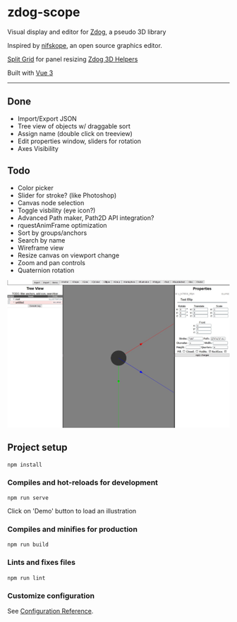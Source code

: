 # zdog-scope
Visual display and editor for [Zdog](https://zzz.dog/), a pseudo 3D library

Inspired by [nifskope](http://www.niftools.org/), an open source graphics editor.


[Split Grid](https://github.com/nathancahill/split/tree/master/packages/split-grid) for panel resizing
[Zdog 3D Helpers](https://observablehq.com/@mootari/zdog-helpers)

Built with [Vue 3](https://v3.vuejs.org/)

---
## Done
- Import/Export JSON
- Tree view of objects w/ draggable sort
- Assign name (double click on treeview)
- Edit properties window, sliders for rotation
- Axes Visibility

## Todo
- Color picker
- Slider for stroke? (like Photoshop)
- Canvas node selection
- Toggle visbility (eye icon?)
- Advanced Path maker, Path2D API integration?
- rquestAnimFrame optimization
- Sort by groups/anchors
- Search by name
- Wireframe view
- Resize canvas on viewport change
- Zoom and pan controls
- Quaternion rotation


![Screenshot of the editor with an item selected](https://raw.githubusercontent.com/ceruulean/zdog-scope/master/public/capture.JPG)

## Project setup
```
npm install
```

### Compiles and hot-reloads for development
```
npm run serve
```

Click on 'Demo' button to load an illustration

### Compiles and minifies for production
```
npm run build
```

### Lints and fixes files
```
npm run lint
```

### Customize configuration
See [Configuration Reference](https://cli.vuejs.org/config/).
